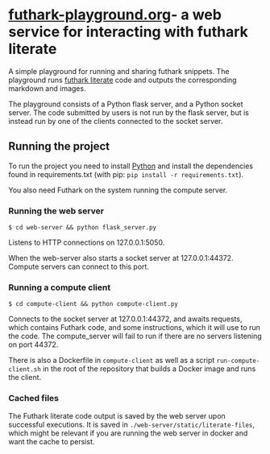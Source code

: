 # [futhark-playground.org](http://playground.futhark-lang.org/)- a web service for interacting with futhark literate
A simple playground for running and sharing futhark snippets. The playground runs [futhark literate](https://futhark-lang.org/examples/literate-basics.html) code and outputs the corresponding markdown and images.

The playground consists of a Python flask server, and a Python socket server. The code submitted by users is not run by the flask server, but is instead run by one of the clients connected to the socket server.


## Running the project
To run the project you need to install
[Python](https://www.python.org/) and install the dependencies found
in requirements.txt (with pip: `pip install -r requirements.txt`).

You also need Futhark on the system running the compute server.

### Running the web server

```
$ cd web-server && python flask_server.py
```

Listens to HTTP connections on 127.0.0.1:5050.

When the web-server also starts a socket server at
127.0.0.1:44372. Compute servers can connect to this port.

### Running a compute client

```
$ cd compute-client && python compute-client.py
```

Connects to the socket server at 127.0.0.1:44372, and awaits requests,
which contains Futhark code, and some instructions, which it will use
to run the code. The compute_server will fail to run if there are no
servers listening on port 44372.

There is also a Dockerfile in `compute-client` as well as a script
`run-compute-client.sh` in the root of the repository that builds a
Docker image and runs the client.

### Cached files
The Futhark literate code output is saved by the web server upon successful executions.
It is saved in ```./web-server/static/literate-files```, which might be relevant if you are running the web server in docker and want the cache to persist.
